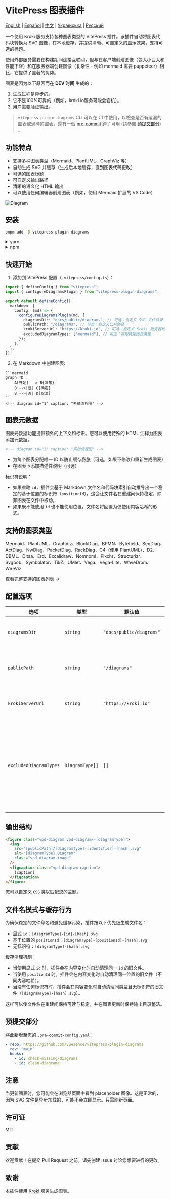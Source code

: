 # VitePress 图表插件

[English](README.md) | [Español](README.es.md) | [中文](README.zh.md) | [Українська](README.uk.md) | [Русский](README.ru.md)

一个使用 Kroki 服务支持各种图表类型的 VitePress 插件。该插件自动将图表代码块转换为 SVG 图像，在本地缓存，并提供清晰、可自定义的显示效果，支持可选的标题。

使用外部服务需要在构建期间连接互联网，但与在客户端创建图像（包大小巨大和性能下降）和在服务器端创建图像（复杂性 - 例如 mermaid 需要 puppeteer）相比，它提供了显著的优势。

图表是因为以下原因而在 __DEV 时间__ 生成的：

1. 生成过程是异步的。
2. 它不是100%可靠的（例如，kroki.io服务可能会宕机）。
3. 用户需要验证输出。

> `vitepress-plugin-diagrams` CLI 可以在 CI 中使用，以檢查是否有遺漏的圖表或過時的圖表。還有一個 [pre-commit](https://pre-commit.com) 鉤子可用 (請參閱 [預提交部分](#預提交部分)) 。

## 功能特点

- 支持多种图表类型（Mermaid、PlantUML、GraphViz 等）
- 自动生成 SVG 并缓存（生成后本地缓存，直到图表代码更改）
- 可选的图表标题
- 可自定义输出路径
- 清晰的语义化 HTML 输出
- 可以使用任何编辑器创建图表（例如，使用 Mermaid 扩展的 VS Code）

![Diagram](./diag-1.svg)

## 安装

```bash
pnpm add -D vitepress-plugin-diagrams
```

<details>
<summary>yarn</summary>

```bash
yarn add -D vitepress-plugin-diagrams
```
</details>

<details>
<summary>npm</summary>

```bash
npm install --save-dev vitepress-plugin-diagrams
```
</details>

## 快速开始

1. 添加到 VitePress 配置（`.vitepress/config.ts`）：

```ts
import { defineConfig } from "vitepress";
import { configureDiagramsPlugin } from "vitepress-plugin-diagrams";

export default defineConfig({
  markdown: {
    config: (md) => {
      configureDiagramsPlugin(md, {
        diagramsDir: "docs/public/diagrams", // 可选：自定义 SVG 文件目录
        publicPath: "/diagrams", // 可选：自定义公共路径
        krokiServerUrl: "https://kroki.io", // 可选：自定义 Kroki 服务器地址
        excludedDiagramTypes: ["mermaid"], // 可选：排除特定图表类型
      });
    },
  },
});
```

2. 在 Markdown 中创建图表:

````
```mermaid
graph TD
    A[开始] --> B{决策}
    B -->|是| C[确定]
    B -->|否| D[取消]
```
<!-- diagram id="1" caption: "系统流程图" -->
````

## 图表元数据

图表元数据功能提供额外的上下文和标识。您可以使用特殊的 HTML 注释为图表添加元数据。

```html
<!-- diagram id="1" caption: "系统流程图" -->
```

- 为每个图表分配唯一 ID 以防止缓存膨胀（可选，如果不修改和重新生成图表）
- 在图表下添加描述性说明（可选）

标识符说明：

- 如果省略 `id`，插件会基于 Markdown 文件名和代码块索引自动推导出一个稳定的基于位置的标识符（`positionId`）。这会让文件名在重建间保持稳定，除非图表在文件中移动。
- 如果既不能使用 `id` 也不能使用位置，文件名将回退为仅使用内容哈希的形式。

## 支持的图表类型

Mermaid、PlantUML、GraphViz、BlockDiag、BPMN、Bytefield、SeqDiag、ActDiag、NwDiag、PacketDiag、RackDiag、C4（使用 PlantUML）、D2、DBML、Ditaa、Erd、Excalidraw、Nomnoml、Pikchr、Structurizr、Svgbob、Symbolator、TikZ、UMlet、Vega、Vega-Lite、WaveDrom、WireViz

[查看完整支持的图表列表 →](https://kroki.io/#support)

## 配置选项

| 选项 | 类型 | 默认值 | 描述 |
|--------|------|---------|-------------|
| `diagramsDir` | `string` | `"docs/public/diagrams"` | SVG 文件存储目录 |
| `publicPath` | `string` | `"/diagrams"` | 文件访问的公共路径 |
| `krokiServerUrl` | `string` | `"https://kroki.io"` | Kroki 服务器地址 |
| `excludedDiagramTypes` | `DiagramType[]` | `[]` | 需要排除的图表类型；这些代码块将按普通代码块渲染 |

## 输出结构

```html
<figure class="vpd-diagram vpd-diagram--[diagramType]">
  <img 
    src="[publicPath]/[diagramType]-[identifier]-[hash].svg" 
    alt="[diagramType] Diagram" 
    class="vpd-diagram-image"
  />
  <figcaption class="vpd-diagram-caption">
    [caption]
  </figcaption>
</figure>
```

您可以自定义 `CSS` 类以匹配您的主题。

## 文件名模式与缓存行为

为确保稳定的文件命名和避免缓存污染，插件按以下优先级生成文件名：

- 显式 `id`：`[diagramType]-[id]-[hash].svg`
- 基于位置的 `positionId`：`[diagramType]-[positionId]-[hash].svg`
- 无标识符：`[diagramType]-[hash].svg`

缓存清理机制：

- 当使用显式 `id` 时，插件会在内容变化时自动清理同一 `id` 的旧文件。
- 当使用 `positionId` 时，插件会在内容变化时自动清理同一位置的旧文件（不同内容哈希）。
- 当没有任何标识符时，插件会在内容变化时自动清理同类型且无标识符的旧文件（`[diagramType]-[hash].svg`）。

这样可以使文件名在重建间保持可读与稳定，并在图表更新时保持输出目录整洁。

## 預提交部分

將此新增至您的 `.pre-commit-config.yaml`：

```yaml
- repo: https://github.com/vuesence/vitepress-plugin-diagrams
  rev: "main"
  hooks:
    - id: check-missing-diagrams
    - id: clean-diagrams
```

## 注意

当更新图表时，您可能会在浏览器页面中看到 placeholder 图像。这是正常的，因为 SVG 文件是异步加载的，可能不会立即显示。只需刷新页面。

## 许可证

MIT

## 贡献

欢迎贡献！在提交 Pull Request 之前，请先创建 issue 讨论您想要进行的更改。

## 致谢

本插件使用 [Kroki](https://kroki.io/) 服务生成图表。
